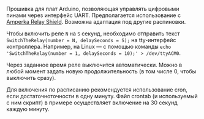 Прошивка для плат Arduino, позволяющая управлять цифровыми пинами через интерфейс UART.
Предполагается использование с [Amperka Relay Shield](http://wiki.amperka.ru/%D0%BF%D1%80%D0%BE%D0%B4%D1%83%D0%BA%D1%82%D1%8B:relay-shield).
Возможна адаптация под другие распиновки.

Чтобы включить реле `N` на `S` секунд, необходимо отправить текст `SwitchTheRelay(number = N, delaySeconds = S);` на tty-интерфейс контроллера.
Например, на Linux — с помощью команды `echo 'SwitchTheRelay(number = 1, delaySeconds = 10);' > /dev/ttyACM0`.

Через заданное время реле выключится автоматически. Можно в любой момент задать новую продолжительность (в том числе 0, чтобы выключить сразу).

Для включения по расписанию рекомендуется использование cron, если достаточноточности в одну минуту. Файл crontab (и используемый с ним скрипт)
в примере осуществляет включение на 30 секунд каждую минуту.
